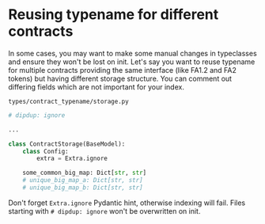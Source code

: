 # Reusing typename for different contracts

In some cases, you may want to make some manual changes in typeclasses and ensure they won't be lost on init. Let's say you want to reuse typename for multiple contracts providing the same interface (like FA1.2 and FA2 tokens) but having different storage structure. You can comment out differing fields which are not important for your index.

`types/contract_typename/storage.py`

```python
# dipdup: ignore

...

class ContractStorage(BaseModel):
    class Config:
        extra = Extra.ignore

    some_common_big_map: Dict[str, str]
    # unique_big_map_a: Dict[str, str]
    # unique_big_map_b: Dict[str, str]
```

Don't forget `Extra.ignore` Pydantic hint, otherwise indexing will fail. Files starting with `# dipdup: ignore` won't be overwritten on init.
